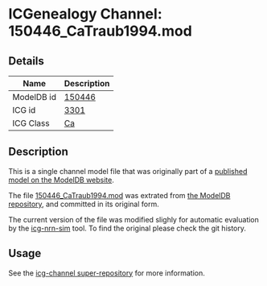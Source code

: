 # ICGenealogy Channel: 150446\_CaTraub1994.mod

## Details

Name | Description
---- | -----------
ModelDB id | [150446](http://senselab.med.yale.edu/ModelDB/ShowModel.cshtml?model=150446)
ICG id | [3301](http://icg.neurotheory.ox.ac.uk/channels/3/3301)
ICG Class | [Ca](http://icg.neurotheory.ox.ac.uk/channels/3)

## Description

This is a single channel model file that was originally part of a [published model on the ModelDB website](http://senselab.med.yale.edu/ModelDB/ShowModel.cshtml?model=150446).


The file [150446\_CaTraub1994.mod](150446_CaTraub1994.mod) was extrated from [the ModelDB repository](http://senselab.med.yale.edu/ModelDB/ShowModel.cshtml?model=150446), and committed in its original form.

The current version of the file was modified slighly for automatic evaluation by the [icg-nrn-sim](https://github.com/icgenealogy/icg-nrn-sim) tool. To find the original please check the git history.


## Usage

See the [icg-channel super-repository](https://github.com/icgenealogy/icg-channels) for more information.